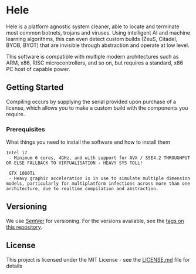 # Hele

Hele is a platform agnostic system cleaner, able to locate and terminate most common botnets, trojans and viruses. Using intelligent AI and machine learning algorithms, this can even detect custom builds (ZeuS, Citadel, BYOB, BYOT) that are invisible through abstraction and operate at low level.

This software is compatible with multiple modern architectures such as ARM, x86, RISC microcontrollers, and so on, but requires a standard, x86 PC host of capable power.

## Getting Started

Compiling occurs by supplying the serial provided upon purchase of a license, which allows you to make a custom build with the components you require.

### Prerequisites

What things you need to install the software and how to install them

```
Intel i7
 - Minimum 6 cores, 4GHz, and with support for AVX / SSE4.2 THROUGHPUT OR ELSE FALLBACK TO VIRTUALISATION - HEAVY SYS TOLL!
 
 GTX 1080Ti
 - Heavy graphic acceleration is in use to simulate multiple dimension models, particularly for multiplatform infections across more than one architecture, due to realtime compilation and abstraction.
```
## Versioning

We use [SemVer](http://semver.org/) for versioning. For the versions available, see the [tags on this repository](https://github.com/your/project/tags). 


## License

This project is licensed under the MIT License - see the [LICENSE.md](LICENSE.md) file for details

